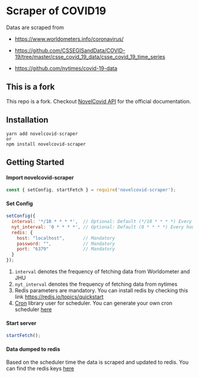 # Scraper of COVID19 
Datas are scraped from 
* https://www.worldometers.info/coronavirus/

* https://github.com/CSSEGISandData/COVID-19/tree/master/csse_covid_19_data/csse_covid_19_time_series

* https://github.com/nytimes/covid-19-data


## This is a fork
This repo is a fork. Checkout [NovelCovid API](https://github.com/NovelCOVID/API) for the official documentation.

## Installation 

```shell script
yarn add novelcovid-scraper
or
npm install novelcovid-scraper
```

## Getting Started

#### Import novelcovid-scraper
```javascript
const { setConfig, startFetch } = require('novelcovid-scraper');
```

#### Set Config
```javascript
setConfig({
  interval: '*/10 * * * *',  // Optional: Default (*/10 * * * *) Every 10 mins 
  nyt_interval: '0 * * * *', // Optional: Default (0 * * * *) Every hour
  redis: {
    host: "localhost",       // Mandatory
    password: "",            // Mandatory
    port: "6379"             // Mandatory
  } 
});
```
1. ```interval``` denotes the frequency of fetching data from Worldometer and JHU
2. ```nyt_interval``` denotes the frequency of fetching data from nytimes
3. Redis parameters are mandatory. You can install redis by checking this link https://redis.io/topics/quickstart
4. [Cron](https://www.npmjs.com/package/cron) library user for scheduler. You can generate your own cron scheduler [here](https://crontab.guru/)

#### Start server
```javascript
startFetch();
```

#### Data dumped to redis
Based on the scheduler time the data is scraped and updated to redis. You can find the redis keys [here](https://github.com/COVID19-SARS-CoV-2/covid-19-scraper/blob/master/config.keys.json)
